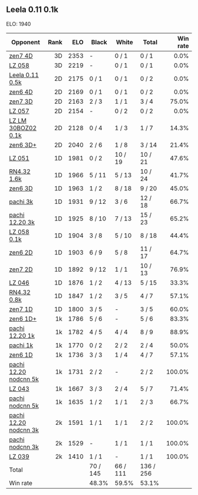 ## Leela 0.11 0.1k ##

ELO: 1940

Opponent | Rank | ELO | Black | White | Total | Win rate
---------|-----:|----:|-------|-------|-------|-------:
[zen7 4D](zen7%204D.md) | 3D | 2353 | - | 0 / 1 | 0 / 1 | 0.0%
[LZ 058](LZ%20058.md) | 3D | 2219 | - | 0 / 1 | 0 / 1 | 0.0%
[Leela 0.11 0.5k](Leela%200.11%200.5k.md) | 2D | 2175 | 0 / 1 | 0 / 1 | 0 / 2 | 0.0%
[zen6 4D](zen6%204D.md) | 2D | 2169 | 0 / 1 | 0 / 1 | 0 / 2 | 0.0%
[zen7 3D](zen7%203D.md) | 2D | 2163 | 2 / 3 | 1 / 1 | 3 / 4 | 75.0%
[LZ 057](LZ%20057.md) | 2D | 2154 | - | 0 / 2 | 0 / 2 | 0.0%
[LZ LM 30BOZ02 0.1k](LZ%20LM%2030BOZ02%200.1k.md) | 2D | 2128 | 0 / 4 | 1 / 3 | 1 / 7 | 14.3%
[zen6 3D+](zen6%203D+.md) | 2D | 2040 | 2 / 6 | 1 / 8 | 3 / 14 | 21.4%
[LZ 051](LZ%20051.md) | 1D | 1981 | 0 / 2 | 10 / 19 | 10 / 21 | 47.6%
[RN4.32 1.6k](RN4.32%201.6k.md) | 1D | 1966 | 5 / 11 | 5 / 13 | 10 / 24 | 41.7%
[zen6 3D](zen6%203D.md) | 1D | 1963 | 1 / 2 | 8 / 18 | 9 / 20 | 45.0%
[pachi 3k](pachi%203k.md) | 1D | 1931 | 9 / 12 | 3 / 6 | 12 / 18 | 66.7%
[pachi 12.20 3k](pachi%2012.20%203k.md) | 1D | 1925 | 8 / 10 | 7 / 13 | 15 / 23 | 65.2%
[LZ 058 0.1k](LZ%20058%200.1k.md) | 1D | 1904 | 3 / 8 | 5 / 10 | 8 / 18 | 44.4%
[zen6 2D](zen6%202D.md) | 1D | 1903 | 6 / 9 | 5 / 8 | 11 / 17 | 64.7%
[zen7 2D](zen7%202D.md) | 1D | 1892 | 9 / 12 | 1 / 1 | 10 / 13 | 76.9%
[LZ 046](LZ%20046.md) | 1D | 1876 | 1 / 2 | 4 / 13 | 5 / 15 | 33.3%
[RN4.32 0.8k](RN4.32%200.8k.md) | 1D | 1847 | 1 / 2 | 3 / 5 | 4 / 7 | 57.1%
[zen7 1D](zen7%201D.md) | 1D | 1800 | 3 / 5 | - | 3 / 5 | 60.0%
[zen6 1D+](zen6%201D+.md) | 1k | 1786 | 5 / 6 | - | 5 / 6 | 83.3%
[pachi 12.20 1k](pachi%2012.20%201k.md) | 1k | 1782 | 4 / 5 | 4 / 4 | 8 / 9 | 88.9%
[pachi 1k](pachi%201k.md) | 1k | 1770 | 0 / 2 | 2 / 2 | 2 / 4 | 50.0%
[zen6 1D](zen6%201D.md) | 1k | 1736 | 3 / 3 | 1 / 4 | 4 / 7 | 57.1%
[pachi 12.20 nodcnn 5k](pachi%2012.20%20nodcnn%205k.md) | 1k | 1731 | 2 / 2 | - | 2 / 2 | 100.0%
[LZ 043](LZ%20043.md) | 1k | 1667 | 3 / 3 | 2 / 4 | 5 / 7 | 71.4%
[pachi nodcnn 5k](pachi%20nodcnn%205k.md) | 1k | 1635 | 1 / 2 | 1 / 1 | 2 / 3 | 66.7%
[pachi 12.20 nodcnn 3k](pachi%2012.20%20nodcnn%203k.md) | 2k | 1591 | 1 / 1 | 1 / 1 | 2 / 2 | 100.0%
[pachi nodcnn 3k](pachi%20nodcnn%203k.md) | 2k | 1529 | - | 1 / 1 | 1 / 1 | 100.0%
[LZ 039](LZ%20039.md) | 2k | 1410 | 1 / 1 | - | 1 / 1 | 100.0%
Total | | | 70 / 145 | 66 / 111 | 136 / 256 | 
Win rate| | | 48.3% | 59.5% | 53.1% | 
